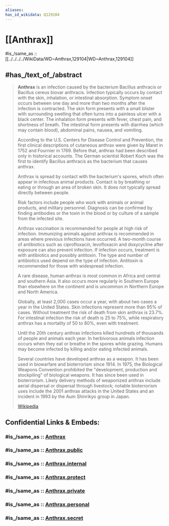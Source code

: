 ```yaml
---
aliases: 
has_id_wikidata: Q129104
---
```


# [[Anthrax]] 

#is_/same_as :: [[../../../../WikiData/WD~Anthrax,129104|WD~Anthrax,129104]] 

## #has_/text_of_/abstract 

> **Anthrax** is an infection caused by the bacterium Bacillus anthracis or Bacillus cereus biovar anthracis. 
> Infection typically occurs by contact with the skin, inhalation, or intestinal absorption. 
> Symptom onset occurs between one day and more than two months after the infection is contracted. 
> The skin form presents with a small blister with surrounding swelling 
> that often turns into a painless ulcer with a black center. 
> The inhalation form presents with fever, chest pain, and shortness of breath. 
> The intestinal form presents with diarrhea (which may contain blood), 
> abdominal pains, nausea, and vomiting.
>
> According to the U.S. Centers for Disease Control and Prevention, 
> the first clinical descriptions of cutaneous anthrax were given by Maret in 1752 and Fournier in 1769. 
> Before that, anthrax had been described only in historical accounts. 
> The German scientist Robert Koch was the first 
> to identify Bacillus anthracis as the bacterium that causes anthrax.
>
> Anthrax is spread by contact with the bacterium's spores, which often appear in infectious animal products. 
> Contact is by breathing or eating or through an area of broken skin. 
> It does not typically spread directly between people. 
> 
> Risk factors include people who work with animals or animal products, and military personnel. 
> Diagnosis can be confirmed by finding antibodies or the toxin in the blood 
> or by culture of a sample from the infected site.
>
> Anthrax vaccination is recommended for people at high risk of infection. 
> Immunizing animals against anthrax is recommended in areas where previous infections have occurred. 
> A two-month course of antibiotics such as ciprofloxacin, levofloxacin 
> and doxycycline after exposure can also prevent infection. 
> If infection occurs, treatment is with antibiotics and possibly antitoxin. 
> The type and number of antibiotics used depend on the type of infection. 
> Antitoxin is recommended for those with widespread infection.
>
> A rare disease, human anthrax is most common in Africa and central and southern Asia. 
> It also occurs more regularly in Southern Europe than elsewhere on the continent 
> and is uncommon in Northern Europe and North America. 
> 
> Globally, at least 2,000 cases occur a year, with about two cases a year in the United States. 
> Skin infections represent more than 95% of cases. 
> Without treatment the risk of death from skin anthrax is 23.7%. 
> For intestinal infection the risk of death is 25 to 75%, 
> while respiratory anthrax has a mortality of 50 to 80%, even with treatment. 
> 
> Until the 20th century anthrax infections killed hundreds of thousands of people and animals each year. 
> In herbivorous animals infection occurs when they eat or breathe in the spores while grazing. 
> Humans may become infected by killing and/or eating infected animals.
>
> Several countries have developed anthrax as a weapon. 
> It has been used in biowarfare and bioterrorism since 1914. 
> In 1975, the Biological Weapons Convention 
> prohibited the "development, production and stockpiling" of biological weapons. 
> It has since been used in bioterrorism. 
> Likely delivery methods of weaponized anthrax include aerial dispersal or dispersal through livestock; 
> notable bioterrorism uses include the 2001 anthrax attacks in the United States 
> and an incident in 1993 by the Aum Shinrikyo group in Japan.
>
> [Wikipedia](https://en.wikipedia.org/wiki/Anthrax) 


## Confidential Links & Embeds: 

### #is_/same_as :: [Anthrax](/_Standards/bio/Medicine/Disease/Infectious_Disease/Anthrax.md) 

### #is_/same_as :: [Anthrax.public](/_public/bio/Medicine/Disease/Infectious_Disease/Anthrax.public.md) 

### #is_/same_as :: [Anthrax.internal](/_internal/bio/Medicine/Disease/Infectious_Disease/Anthrax.internal.md) 

### #is_/same_as :: [Anthrax.protect](/_protect/bio/Medicine/Disease/Infectious_Disease/Anthrax.protect.md) 

### #is_/same_as :: [Anthrax.private](/_private/bio/Medicine/Disease/Infectious_Disease/Anthrax.private.md) 

### #is_/same_as :: [Anthrax.personal](/_personal/bio/Medicine/Disease/Infectious_Disease/Anthrax.personal.md) 

### #is_/same_as :: [Anthrax.secret](/_secret/bio/Medicine/Disease/Infectious_Disease/Anthrax.secret.md)

